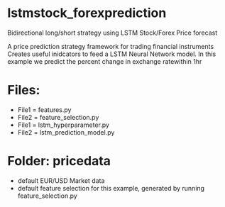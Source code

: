 # lstmstock_forexprediction
Bidirectional long/short strategy using LSTM Stock/Forex Price forecast

A price prediction strategy framework for trading financial instruments
Creates useful inidcators to feed a LSTM Neural Network model.
In this example we predict the percent change in exchange ratewithin 1hr

# Files:
- File1 = features.py
- File2 = feature_selection.py
- File1 = lstm_hyperparameter.py
- File2 = lstm_prediction_model.py

# Folder: pricedata
- default EUR/USD Market data 
- default feature selection for this example, generated by running feature_selection.py



